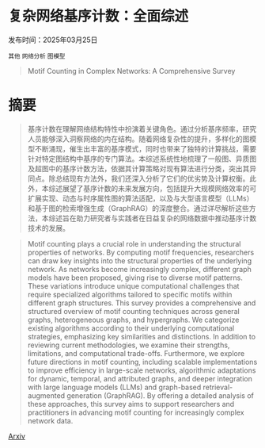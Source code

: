 # 复杂网络基序计数：全面综述

发布时间：2025年03月25日

`其他` `网络分析` `图模型`

> Motif Counting in Complex Networks: A Comprehensive Survey

# 摘要

> 基序计数在理解网络结构特性中扮演着关键角色。通过分析基序频率，研究人员能够深入洞察网络的内在结构。随着网络复杂性的提升，多样化的图模型不断涌现，催生出丰富的基序模式，同时也带来了独特的计算挑战，需要针对特定图结构中基序的专门算法。本综述系统性地梳理了一般图、异质图及超图中的基序计数方法，依据其计算策略对现有算法进行分类，突出其异同点。除总结现有方法外，我们还深入分析了它们的优劣势及计算权衡。此外，本综述展望了基序计数的未来发展方向，包括提升大规模网络效率的可扩展实现、动态与时序属性图的算法适配，以及与大型语言模型（LLMs）和基于图的检索增强生成（GraphRAG）的深度整合。通过详尽解析这些方法，本综述旨在助力研究者与实践者在日益复杂的网络数据中推动基序计数技术的发展。

> Motif counting plays a crucial role in understanding the structural properties of networks. By computing motif frequencies, researchers can draw key insights into the structural properties of the underlying network. As networks become increasingly complex, different graph models have been proposed, giving rise to diverse motif patterns. These variations introduce unique computational challenges that require specialized algorithms tailored to specific motifs within different graph structures. This survey provides a comprehensive and structured overview of motif counting techniques across general graphs, heterogeneous graphs, and hypergraphs. We categorize existing algorithms according to their underlying computational strategies, emphasizing key similarities and distinctions. In addition to reviewing current methodologies, we examine their strengths, limitations, and computational trade-offs. Furthermore, we explore future directions in motif counting, including scalable implementations to improve efficiency in large-scale networks, algorithmic adaptations for dynamic, temporal, and attributed graphs, and deeper integration with large language models (LLMs) and graph-based retrieval-augmented generation (GraphRAG). By offering a detailed analysis of these approaches, this survey aims to support researchers and practitioners in advancing motif counting for increasingly complex network data.

[Arxiv](https://arxiv.org/abs/2503.19573)
